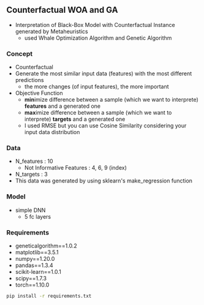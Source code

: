 ## Counterfactual WOA and GA
- Interpretation of Black-Box Model with Counterfactual Instance generated by Metaheuristics
  - used Whale Optimization Algorithm and Genetic Algorithm

### Concept

- Counterfactual
- Generate the most similar input data (features) with the most different predictions
  - the more changes (of input features), the more important
- Objective Function
  - **min**imize difference between a sample (which we want to interprete) **features** and a generated one
  - **max**imize difference between a sample (which we want to interprete) **targets** and a generated one
  - I used RMSE but you can use Cosine Similarity considering your input data distribution


### Data

- N_features : 10 
  - Not Informative Features : 4, 6, 9 (index)
- N_targets : 3
- This data was generated by using sklearn's make_regression function

### Model

- simple DNN
  - 5 fc layers
 
### Requirements
- geneticalgorithm==1.0.2
- matplotlib==3.5.1
- numpy==1.20.0
- pandas==1.3.4
- scikit-learn==1.0.1
- scipy==1.7.3
- torch==1.10.0

```bash
pip install -r requirements.txt
```
